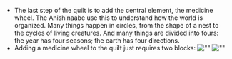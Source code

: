 - The last step of the quilt is to add the central element, the medicine wheel. The Anishinaabe use this to understand how the world is organized. Many things happen in circles, from the shape of a nest to the cycles of living creatures. And many things are divided into fours: the year has four seasons; the earth has four directions.
- Adding a medicine wheel to the quilt just requires two blocks: ![""](./img/pointatblock.png) ![""](./img/switchcostume.png)
